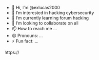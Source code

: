 - 👋 Hi, I’m @exlucas2000
- 👀 I’m interested in hacking cybersecurity 
- 🌱 I’m currently learning forum hacking 
- 💞️ I’m looking to collaborate on all 
- 📫 How to reach me ...
- 😄 Pronouns: ...
- ⚡ Fun fact: ...

<!---
exlucas2000/exlucas2000 is a ✨ special ✨ repository because its `README.md` (this file) appears on your GitHub profile.
You can click the Preview link to take a look at your changes.
--->
https://
